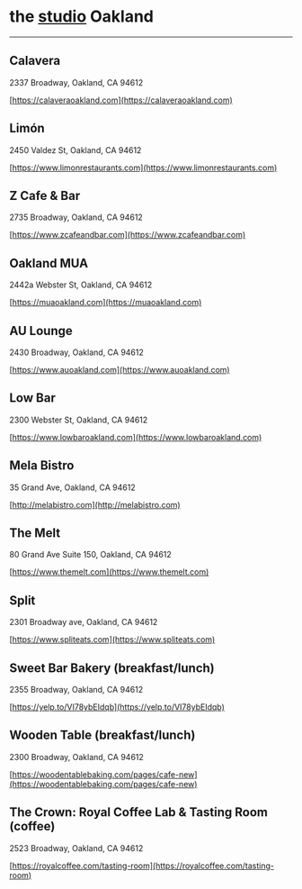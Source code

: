 # the [studio](https://dazzaji.github.io/studio) Oakland

---------

## Calavera
2337 Broadway, Oakland, CA 94612

[https://calaveraoakland.com](https://calaveraoakland.com)


## Limón
2450 Valdez St, Oakland, CA 94612

[https://www.limonrestaurants.com](https://www.limonrestaurants.com)


## Z Cafe & Bar 
2735 Broadway, Oakland, CA 94612

[https://www.zcafeandbar.com](https://www.zcafeandbar.com)

## Oakland MUA
2442a Webster St, Oakland, CA 94612

[https://muaoakland.com](https://muaoakland.com)

## AU Lounge
2430 Broadway, Oakland, CA 94612

[https://www.auoakland.com](https://www.auoakland.com)

## Low Bar
2300 Webster St, Oakland, CA 94612

[https://www.lowbaroakland.com](https://www.lowbaroakland.com)

## Mela Bistro
35 Grand Ave, Oakland, CA 94612

[http://melabistro.com](http://melabistro.com)

## The Melt
80 Grand Ave Suite 150, Oakland, CA 94612

[https://www.themelt.com](https://www.themelt.com)

## Split
2301 Broadway ave, Oakland, CA 94612

[https://www.spliteats.com](https://www.spliteats.com)


## Sweet Bar Bakery (breakfast/lunch)
2355 Broadway, Oakland, CA 94612

[https://yelp.to/VI78ybEIdqb](https://yelp.to/VI78ybEIdqb)


## Wooden Table (breakfast/lunch)
2300 Broadway, Oakland, CA 94612

[https://woodentablebaking.com/pages/cafe-new](https://woodentablebaking.com/pages/cafe-new)

## The Crown: Royal Coffee Lab & Tasting Room (coffee)
2523 Broadway, Oakland, CA 94612 

[https://royalcoffee.com/tasting-room](https://royalcoffee.com/tasting-room)
